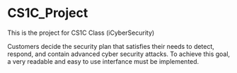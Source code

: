 # CS1C_Project
This is the project for CS1C Class (iCyberSecurity)

Customers decide the security plan that satisfies their needs to detect, respond, and contain advanced cyber security attacks. To achieve this goal, a very readable and easy to use interfance must be implemented. 

